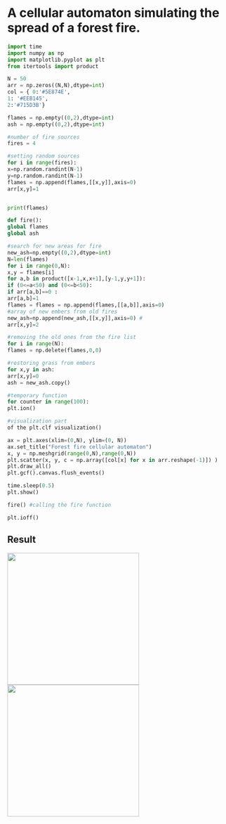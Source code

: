# A cellular automaton simulating the spread of a forest fire.
```python
import time
import numpy as np
import matplotlib.pyplot as plt
from itertools import product

N = 50
arr = np.zeros((N,N),dtype=int)
col = { 0:'#5E874E',
1: '#EEB145',
2:'#715D3B'}

flames = np.empty((0,2),dtype=int)
ash = np.empty((0,2),dtype=int)

#number of fire sources
fires = 4

#setting random sources
for i in range(fires):
x=np.random.randint(N-1)
y=np.random.randint(N-1)
flames = np.append(flames,[[x,y]],axis=0)
arr[x,y]=1


print(flames)

def fire():
global flames
global ash

#search for new areas for fire
new_ash=np.empty((0,2),dtype=int)
N=len(flames)
for i in range(0,N):
x,y = flames[i]
for a,b in product([x-1,x,x+1],[y-1,y,y+1]):
if (0<=a<50) and (0<=b<50):
if arr[a,b]==0 :
arr[a,b]=1
flames = flames = np.append(flames,[[a,b]],axis=0)
#array of new embers from old fires
new_ash=np.append(new_ash,[[x,y]],axis=0) #
arr[x,y]=2

#removing the old ones from the fire list
for i in range(N):
flames = np.delete(flames,0,0)

#restoring grass from embers
for x,y in ash:
arr[x,y]=0
ash = new_ash.copy()

#temporary function
for counter in range(100):
plt.ion()

#visualization part
of the plt.clf visualization()

ax = plt.axes(xlim=(0,N), ylim=(0, N))
ax.set_title("Forest fire cellular automaton")
x, y = np.meshgrid(range(0,N),range(0,N))
plt.scatter(x, y, c = np.array([col[x] for x in arr.reshape(-1)]) )
plt.draw_all()
plt.gcf().canvas.flush_events()

time.sleep(0.5)
plt.show()

fire() #calling the fire function

plt.ioff()
```
## Result

<img src="https://user-images.githubusercontent.com/66952748/158303514-8fa4942a-48b0-4a8a-be2f-42c2a2ad6bb6.png" height="300"/> <img src="https://user-images.githubusercontent.com/66952748/158303521-bacb41a9-6741-4cef-8963-9ba555b7c881.png" height="300"/>
